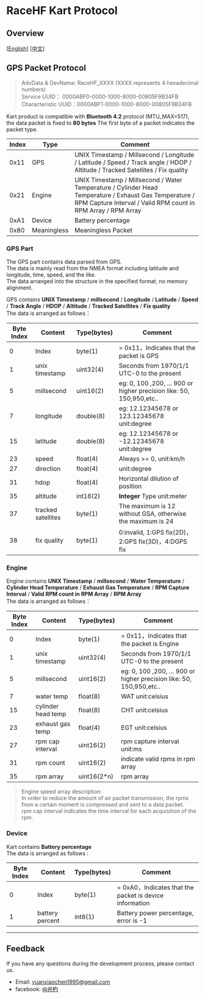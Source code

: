 # RaceHF Kart Protocol

## Overview

\[[English](README.md)\]
[[中文](README_zh.md)\]

## GPS Packet Protocol

> AdvData & DevName:   RaceHF_XXXX (XXXX represents 4 hexadecimal numbers)  
> Service UUID：       0000ABF0-0000-1000-8000-00805F9B34FB  
> Characteristic UUID：0000ABF1-0000-1000-8000-00805F9B34FB

Kart product is compatible with **Bluetooth 4.2** protocol (MTU_MAX=517),
the data packet is fixed to **80 bytes** The first byte of a packet indicates the packet type.

Index | Type        | Comment
---   | ---         | ---
0x11  | GPS         | UNIX Timestamp / Millsecond  / Longitude / Latitude / Speed / Track angle / HDOP / Altitude / Tracked Satellites / Fix quality
0x21  | Engine      | UNIX Timestamp / Millsecond  / Water Temperature / Cylinder Head Temperature / Exhaust Gas Temperature / RPM Capture Interval / Valid RPM count in RPM Array / RPM Array
0xA1  | Device      | Battery percentage
0x80  | Meaningless | Meaningless Packet

### GPS Part

The GPS part contains data parsed from GPS.  
The data is mainly read from the NMEA format including latitude and longitude, time, speed, and the like.  
The data arranged into the structure in the specified format, no memory alignment.

GPS contains **UNIX Timestamp** / **millsecond**  / **Longitude** / **Latitude** / **Speed** / **Track Angle** / **HDOP** / **Altitude** / **Tracked Satellites**  / **Fix quality**  
The data is arranged as follows：

Byte Index | Content             | Type(bytes) | Comment
---        | ---                 | ---         | ---
0          | Index               | byte(1)     | = 0x11，Indicates that the packet is GPS
1          | unix timestamp      | uint32(4)   | Seconds from 1970/1/1 UTC-0 to the present
5          | millsecond          | uint16(2)   | eg: 0, 100 ,200, ... 900 or higher precision like: 50, 150,950,etc..
7          | longitude           | double(8)   | eg: 12.12345678 or 123.12345678 unit:degree
15         | latitude            | double(8)   | eg: 12.12345678 or -12.12345678 unit:degree
23         | speed               | float(4)    | Always >= 0, unit:km/h
27         | direction           | float(4)    | unit:degree
31         | hdop                | float(4)    | Horizontal dilution of position
35         | altitude            | int16(2)    | **Integer** Type unit:meter
37         | tracked satellites  | byte(1)     | The maximum is 12 without GSA, otherwise the maximum is 24
38         | fix quality         | byte(1)     | 0:invalid, 1:GPS fix(2D)，2:GPS fix(3D)，4:DGPS fix

### Engine

Engine contains **UNIX Timestamp** / **millsecond**  / **Water Temperature** / **Cylinder Head Temperature** / **Exhaust Gas Temperature** / **RPM Capture Interval** / **Valid RPM count in RPM Array** / **RPM Array**  
The data is arranged as follows：

Byte Index | Content             | Type(bytes) | Comment
---        | ---                 | ---         | ---
0          | Index               | byte(1)     | = 0x11，Indicates that the packet is Engine
1          | unix timestamp      | uint32(4)   | Seconds from 1970/1/1 UTC-0 to the present
5          | millsecond          | uint16(2)   | eg: 0, 100 ,200, ... 900 or higher precision like: 50, 150,950,etc..
7          | water temp          | float(8)    | WAT unit:celsius
15         | cylinder head temp  | float(8)    | CHT unit:celsius
23         | exhaust gas temp    | float(4)    | EGT unit:celsius
27         | rpm cap interval    | uint16(2)   | rpm capture interval unit:ms
31         | rpm count           | uint16(2)   | indicate valid rpms in rpm array
35         | rpm array           | uint16(2*n) | rpm array

> Engine speed array description:  
> In order to reduce the amount of air packet transmission, the rpms from a certain moment is compressed and sent to a data packet.  
> rpm cap interval indicates the time interval for each acquisition of the rpm.

### Device

Kart contains **Battery percentage**  
The data is arranged as follows :

Byte Index | Content             | Type(bytes) | Comment
---        | ---                 | ---         | ---
0          | Index               | byte(1)     | = 0xA0，Indicates that the packet is device information
1          | battery percent     | int8(1)     | Battery power percentage, error is -1

***

## Feedback

If you have any questions during the development process, please contact us.

- Email: [yuanxiaochen1995@gmail.com](yuanxiaochen1995@gmail.com)
- facebook: [@弁杓](https://www.facebook.com/profile.php?id=100015307727134)

